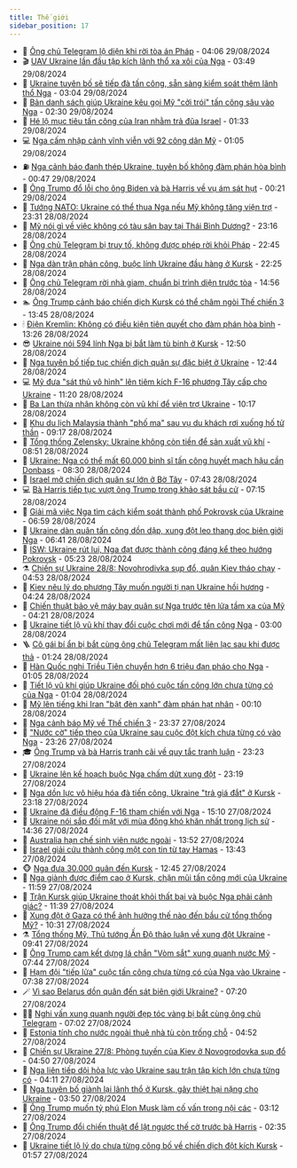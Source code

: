 ```yaml
---
title: Thế giới
sidebar_position: 17
---
```


<!-- dantri-the-gioi:START -->
- 🌋 [Ông chủ Telegram lộ diện khi rời tòa án Pháp](https://dantri.com.vn/the-gioi/ong-chu-telegram-lo-dien-khi-roi-toa-an-phap-20240829105831728.htm) - 04:06 29/08/2024
- 🎬 [UAV Ukraine lần đầu tập kích lãnh thổ xa xôi của Nga](https://dantri.com.vn/the-gioi/uav-ukraine-lan-dau-tap-kich-lanh-tho-xa-xoi-cua-nga-20240829103703910.htm) - 03:49 29/08/2024
- 🧰 [Ukraine tuyên bố sẽ tiếp đà tấn công, sẵn sàng kiểm soát thêm lãnh thổ Nga](https://dantri.com.vn/the-gioi/ukraine-tuyen-bo-se-tiep-da-tan-cong-san-sang-kiem-soat-them-lanh-tho-nga-20240829095447815.htm) - 03:04 29/08/2024
- 🌋 [Bản danh sách giúp Ukraine kêu gọi Mỹ &quot;cởi trói&quot; tấn công sâu vào Nga](https://dantri.com.vn/the-gioi/ban-danh-sach-giup-ukraine-keu-goi-my-coi-troi-tan-cong-sau-vao-nga-20240829092909127.htm) - 02:30 29/08/2024
- 🗽 [Hé lộ mục tiêu tấn công của Iran nhằm trả đũa Israel](https://dantri.com.vn/the-gioi/he-lo-muc-tieu-tan-cong-cua-iran-nham-tra-dua-israel-20240828205527872.htm) - 01:33 29/08/2024
- 💻 [Nga cấm nhập cảnh vĩnh viễn với 92 công dân Mỹ](https://dantri.com.vn/the-gioi/nga-cam-nhap-canh-vinh-vien-voi-92-cong-dan-my-20240829075257295.htm) - 01:05 29/08/2024
- ⛽️ [Nga cảnh báo đanh thép Ukraine, tuyên bố không đàm phán hòa bình](https://dantri.com.vn/the-gioi/nga-canh-bao-danh-thep-ukraine-tuyen-bo-khong-dam-phan-hoa-binh-20240829073305690.htm) - 00:47 29/08/2024
- 🤩 [Ông Trump đổ lỗi cho ông Biden và bà Harris về vụ ám sát hụt](https://dantri.com.vn/the-gioi/ong-trump-do-loi-cho-ong-biden-va-ba-harris-ve-vu-am-sat-hut-20240829070937640.htm) - 00:21 29/08/2024
- 🧐 [Tướng NATO: Ukraine có thể thua Nga nếu Mỹ không tăng viện trợ](https://dantri.com.vn/the-gioi/tuong-nato-ukraine-co-the-thua-nga-neu-my-khong-tang-vien-tro-20240829060940055.htm) - 23:31 28/08/2024
- 🎊 [Mỹ nói gì về việc không có tàu sân bay tại Thái Bình Dương?](https://dantri.com.vn/the-gioi/my-noi-gi-ve-viec-khong-co-tau-san-bay-tai-thai-binh-duong-20240828182843270.htm) - 23:16 28/08/2024
- 📝 [Ông chủ Telegram bị truy tố, không được phép rời khỏi Pháp](https://dantri.com.vn/the-gioi/ong-chu-telegram-bi-truy-to-khong-duoc-phep-roi-khoi-phap-20240829051110522.htm) - 22:45 28/08/2024
- 🤡 [Nga dàn trận phản công, buộc lính Ukraine đầu hàng ở Kursk](https://dantri.com.vn/the-gioi/nga-dan-tran-phan-cong-buoc-linh-ukraine-dau-hang-o-kursk-20240828232841886.htm) - 22:25 28/08/2024
- 🥷 [Ông chủ Telegram rời nhà giam, chuẩn bị trình diện trước tòa](https://dantri.com.vn/the-gioi/ong-chu-telegram-roi-nha-giam-chuan-bi-trinh-dien-truoc-toa-20240828215620332.htm) - 14:56 28/08/2024
- 🏊 [Ông Trump cảnh báo chiến dịch Kursk có thể châm ngòi Thế chiến 3](https://dantri.com.vn/the-gioi/ong-trump-canh-bao-chien-dich-kursk-co-the-cham-ngoi-the-chien-3-20240828202239474.htm) - 13:45 28/08/2024
- 🕯 [Điện Kremlin: Không có điều kiện tiên quyết cho đàm phán hòa bình](https://dantri.com.vn/the-gioi/dien-kremlin-khong-co-dieu-kien-tien-quyet-cho-dam-phan-hoa-binh-20240828183547465.htm) - 13:26 28/08/2024
- 😎 [Ukraine nói 594 lính Nga bị bắt làm tù binh ở Kursk](https://dantri.com.vn/the-gioi/ukraine-noi-594-linh-nga-bi-bat-lam-tu-binh-o-kursk-20240828172628998.htm) - 12:50 28/08/2024
- 🌈 [Nga tuyên bố tiếp tục chiến dịch quân sự đặc biệt ở Ukraine](https://dantri.com.vn/the-gioi/nga-tuyen-bo-tiep-tuc-chien-dich-quan-su-dac-biet-o-ukraine-20240828180337947.htm) - 12:44 28/08/2024
- 💻 [Mỹ đưa &quot;sát thủ vô hình&quot; lên tiêm kích F-16 phương Tây cấp cho Ukraine](https://dantri.com.vn/the-gioi/my-dua-sat-thu-vo-hinh-len-tiem-kich-f-16-phuong-tay-cap-cho-ukraine-20240828072656964.htm) - 11:20 28/08/2024
- 🤖 [Ba Lan thừa nhận không còn vũ khí để viện trợ Ukraine](https://dantri.com.vn/the-gioi/ba-lan-thua-nhan-khong-con-vu-khi-de-vien-tro-ukraine-20240828171547051.htm) - 10:17 28/08/2024
- 🦏 [Khu du lịch Malaysia thành &quot;phố ma&quot; sau vụ du khách rơi xuống hố tử thần](https://dantri.com.vn/the-gioi/khu-du-lich-malaysia-thanh-pho-ma-sau-vu-du-khach-roi-xuong-ho-tu-than-20240828154509315.htm) - 09:17 28/08/2024
- 🌁 [Tổng thống Zelensky: Ukraine không còn tiền để sản xuất vũ khí](https://dantri.com.vn/the-gioi/tong-thong-zelensky-ukraine-khong-con-tien-de-san-xuat-vu-khi-20240828145905722.htm) - 08:51 28/08/2024
- 🐘 [Ukraine: Nga có thể mất 60.000 binh sĩ tấn công huyết mạch hậu cần Donbass](https://dantri.com.vn/the-gioi/ukraine-nga-co-the-mat-60000-binh-si-tan-cong-huyet-mach-hau-can-donbass-20240828150357428.htm) - 08:30 28/08/2024
- 🥷 [Israel mở chiến dịch quân sự lớn ở Bờ Tây](https://dantri.com.vn/the-gioi/israel-mo-chien-dich-quan-su-lon-o-bo-tay-20240828143452241.htm) - 07:43 28/08/2024
- 💻 [Bà Harris tiếp tục vượt ông Trump trong khảo sát bầu cử](https://dantri.com.vn/the-gioi/ba-harris-tiep-tuc-vuot-ong-trump-trong-khao-sat-bau-cu-20240828140532164.htm) - 07:15 28/08/2024
- 🎡 [Giải mã việc Nga tìm cách kiểm soát thành phố Pokrovsk của Ukraine](https://dantri.com.vn/the-gioi/giai-ma-viec-nga-tim-cach-kiem-soat-thanh-pho-pokrovsk-cua-ukraine-20240828135718002.htm) - 06:59 28/08/2024
- 🧰 [Ukraine dàn quân tấn công dồn dập, xung đột leo thang dọc biên giới Nga](https://dantri.com.vn/the-gioi/ukraine-dan-quan-tan-cong-don-dap-xung-dot-leo-thang-doc-bien-gioi-nga-20240828132742309.htm) - 06:41 28/08/2024
- 🥸 [ISW: Ukraine rút lui, Nga đạt được thành công đáng kể theo hướng Pokrovsk](https://dantri.com.vn/the-gioi/isw-ukraine-rut-lui-nga-dat-duoc-thanh-cong-dang-ke-theo-huong-pokrovsk-20240828120805297.htm) - 05:23 28/08/2024
- ⚗️ [Chiến sự Ukraine 28/8: Novohrodivka sụp đổ, quân Kiev tháo chạy](https://dantri.com.vn/the-gioi/chien-su-ukraine-288-novohrodivka-sup-do-quan-kiev-thao-chay-20240828114013070.htm) - 04:53 28/08/2024
- 🌮 [Kiev nêu lý do phương Tây muốn người tị nạn Ukraine hồi hương](https://dantri.com.vn/the-gioi/kiev-neu-ly-do-phuong-tay-muon-nguoi-ti-nan-ukraine-hoi-huong-20240828110935518.htm) - 04:24 28/08/2024
- 🎃 [Chiến thuật bảo vệ máy bay quân sự Nga trước tên lửa tầm xa của Mỹ](https://dantri.com.vn/the-gioi/chien-thuat-bao-ve-may-bay-quan-su-nga-truoc-ten-lua-tam-xa-cua-my-20240828110800133.htm) - 04:21 28/08/2024
- 💫 [Ukraine tiết lộ vũ khí thay đổi cuộc chơi mới để tấn công Nga](https://dantri.com.vn/the-gioi/ukraine-tiet-lo-vu-khi-thay-doi-cuoc-choi-moi-de-tan-cong-nga-20240828095116532.htm) - 03:00 28/08/2024
- 🪜 [Cô gái bí ẩn bị bắt cùng ông chủ Telegram mất liên lạc sau khi được thả](https://dantri.com.vn/the-gioi/co-gai-bi-an-bi-bat-cung-ong-chu-telegram-mat-lien-lac-sau-khi-duoc-tha-20240827171706284.htm) - 01:24 28/08/2024
- 🌋 [Hàn Quốc nghi Triều Tiên chuyển hơn 6 triệu đạn pháo cho Nga](https://dantri.com.vn/the-gioi/han-quoc-nghi-trieu-tien-chuyen-hon-6-trieu-dan-phao-cho-nga-20240828073126176.htm) - 01:05 28/08/2024
- 🦏 [Tiết lộ vũ khí giúp Ukraine đối phó cuộc tấn công lớn chưa từng có của Nga](https://dantri.com.vn/the-gioi/tiet-lo-vu-khi-giup-ukraine-doi-pho-cuoc-tan-cong-lon-chua-tung-co-cua-nga-20240828075955162.htm) - 01:04 28/08/2024
- 👀 [Mỹ lên tiếng khi Iran &quot;bật đèn xanh&quot; đàm phán hạt nhân](https://dantri.com.vn/the-gioi/my-len-tieng-khi-iran-bat-den-xanh-dam-phan-hat-nhan-20240828064420597.htm) - 00:10 28/08/2024
- 🧰 [Nga cảnh báo Mỹ về Thế chiến 3](https://dantri.com.vn/the-gioi/nga-canh-bao-my-ve-the-chien-3-20240828044229619.htm) - 23:37 27/08/2024
- 🚀 [&quot;Nước cờ&quot; tiếp theo của Ukraine sau cuộc đột kích chưa từng có vào Nga](https://dantri.com.vn/the-gioi/nuoc-co-tiep-theo-cua-ukraine-sau-cuoc-dot-kich-chua-tung-co-vao-nga-20240821201450594.htm) - 23:26 27/08/2024
- 🎓 [Ông Trump và bà Harris tranh cãi về quy tắc tranh luận](https://dantri.com.vn/the-gioi/ong-trump-va-ba-harris-tranh-cai-ve-quy-tac-tranh-luan-20240828052651236.htm) - 23:23 27/08/2024
- 🥸 [Ukraine lên kế hoạch buộc Nga chấm dứt xung đột](https://dantri.com.vn/the-gioi/ukraine-len-ke-hoach-buoc-nga-cham-dut-xung-dot-20240828043556016.htm) - 23:19 27/08/2024
- 🦅 [Nga dồn lực vô hiệu hóa đà tiến công, Ukraine &quot;trả giá đắt&quot; ở Kursk](https://dantri.com.vn/the-gioi/nga-don-luc-vo-hieu-hoa-da-tien-cong-ukraine-tra-gia-dat-o-kursk-20240828061213125.htm) - 23:18 27/08/2024
- 🤭 [Ukraine đã điều động F-16 tham chiến với Nga](https://dantri.com.vn/the-gioi/ukraine-da-dieu-dong-f-16-tham-chien-voi-nga-20240827214952355.htm) - 15:10 27/08/2024
- 🤖 [Ukraine nói sắp đối mặt với mùa đông khó khăn nhất trong lịch sử](https://dantri.com.vn/the-gioi/ukraine-noi-sap-doi-mat-voi-mua-dong-kho-khan-nhat-trong-lich-su-20240827213338821.htm) - 14:36 27/08/2024
- 🐲 [Australia hạn chế sinh viên nước ngoài](https://dantri.com.vn/the-gioi/australia-han-che-sinh-vien-nuoc-ngoai-20240827201806761.htm) - 13:52 27/08/2024
- 🫣 [Israel giải cứu thành công một con tin từ tay Hamas](https://dantri.com.vn/the-gioi/israel-giai-cuu-thanh-cong-mot-con-tin-tu-tay-hamas-20240827204313111.htm) - 13:43 27/08/2024
- 🐵 [Nga đưa 30.000 quân đến Kursk](https://dantri.com.vn/the-gioi/nga-dua-30000-quan-den-kursk-20240827193040099.htm) - 12:45 27/08/2024
- 🫶 [Nga giành được điểm cao ở Kursk, chặn mũi tấn công mới của Ukraine](https://dantri.com.vn/the-gioi/nga-gianh-duoc-diem-cao-o-kursk-chan-mui-tan-cong-moi-cua-ukraine-20240827175824769.htm) - 11:59 27/08/2024
- 💃 [Trận Kursk giúp Ukraine thoát khỏi thất bại và buộc Nga phải cảnh giác?](https://dantri.com.vn/the-gioi/tran-kursk-giup-ukraine-thoat-khoi-that-bai-va-buoc-nga-phai-canh-giac-20240826105726608.htm) - 11:39 27/08/2024
- 💫 [Xung đột ở Gaza có thể ảnh hưởng thế nào đến bầu cử tổng thống Mỹ?](https://dantri.com.vn/the-gioi/xung-dot-o-gaza-co-the-anh-huong-the-nao-den-bau-cu-tong-thong-my-20240826152338771.htm) - 10:31 27/08/2024
- ⚗️ [Tổng thống Mỹ, Thủ tướng Ấn Độ thảo luận về xung đột Ukraine](https://dantri.com.vn/the-gioi/tong-thong-my-thu-tuong-an-do-thao-luan-ve-xung-dot-ukraine-20240827151836907.htm) - 09:41 27/08/2024
- 🥷 [Ông Trump cam kết dựng lá chắn &quot;Vòm sắt&quot; xung quanh nước Mỹ](https://dantri.com.vn/the-gioi/ong-trump-cam-ket-dung-la-chan-vom-sat-xung-quanh-nuoc-my-20240827143801815.htm) - 07:44 27/08/2024
- 🥸 [Hạm đội &quot;tiếp lửa&quot; cuộc tấn công chưa từng có của Nga vào Ukraine](https://dantri.com.vn/the-gioi/ham-doi-tiep-lua-cuoc-tan-cong-chua-tung-co-cua-nga-vao-ukraine-20240827120439993.htm) - 07:38 27/08/2024
- 🪄 [Vì sao Belarus dồn quân đến sát biên giới Ukraine?](https://dantri.com.vn/the-gioi/vi-sao-belarus-don-quan-den-sat-bien-gioi-ukraine-20240827140305339.htm) - 07:20 27/08/2024
- 🧑‍💻 [Nghi vấn xung quanh người đẹp tóc vàng bị bắt cùng ông chủ Telegram](https://dantri.com.vn/the-gioi/nghi-van-xung-quanh-nguoi-dep-toc-vang-bi-bat-cung-ong-chu-telegram-20240827125150530.htm) - 07:02 27/08/2024
- 🤭 [Estonia tính cho nước ngoài thuê nhà tù còn trống chỗ](https://dantri.com.vn/the-gioi/estonia-tinh-cho-nuoc-ngoai-thue-nha-tu-con-trong-cho-20240827114721003.htm) - 04:52 27/08/2024
- 🗽 [Chiến sự Ukraine 27/8: Phòng tuyến của Kiev ở Novogrodovka sụp đổ](https://dantri.com.vn/the-gioi/chien-su-ukraine-278-phong-tuyen-cua-kiev-o-novogrodovka-sup-do-20240827101947821.htm) - 04:50 27/08/2024
- 🤖 [Nga liên tiếp dội hỏa lực vào Ukraine sau trận tập kích lớn chưa từng có](https://dantri.com.vn/the-gioi/nga-lien-tiep-doi-hoa-luc-vao-ukraine-sau-tran-tap-kich-lon-chua-tung-co-20240827110248757.htm) - 04:11 27/08/2024
- 🌈 [Nga tuyên bố giành lại lãnh thổ ở Kursk, gây thiệt hại nặng cho Ukraine](https://dantri.com.vn/the-gioi/nga-tuyen-bo-gianh-lai-lanh-tho-o-kursk-gay-thiet-hai-nang-cho-ukraine-20240827104322657.htm) - 03:50 27/08/2024
- 🤩 [Ông Trump muốn tỷ phú Elon Musk làm cố vấn trong nội các](https://dantri.com.vn/the-gioi/ong-trump-muon-ty-phu-elon-musk-lam-co-van-trong-noi-cac-20240827072539332.htm) - 03:12 27/08/2024
- 🤗 [Ông Trump đổi chiến thuật để lật ngược thế cờ trước bà Harris](https://dantri.com.vn/the-gioi/ong-trump-doi-chien-thuat-de-lat-nguoc-the-co-truoc-ba-harris-20240827092325663.htm) - 02:35 27/08/2024
- 🙉 [Ukraine tiết lộ lý do chưa từng công bố về chiến dịch đột kích Kursk](https://dantri.com.vn/the-gioi/ukraine-tiet-lo-ly-do-chua-tung-cong-bo-ve-chien-dich-dot-kich-kursk-20240827080320174.htm) - 01:57 27/08/2024<!-- dantri-the-gioi:END -->
